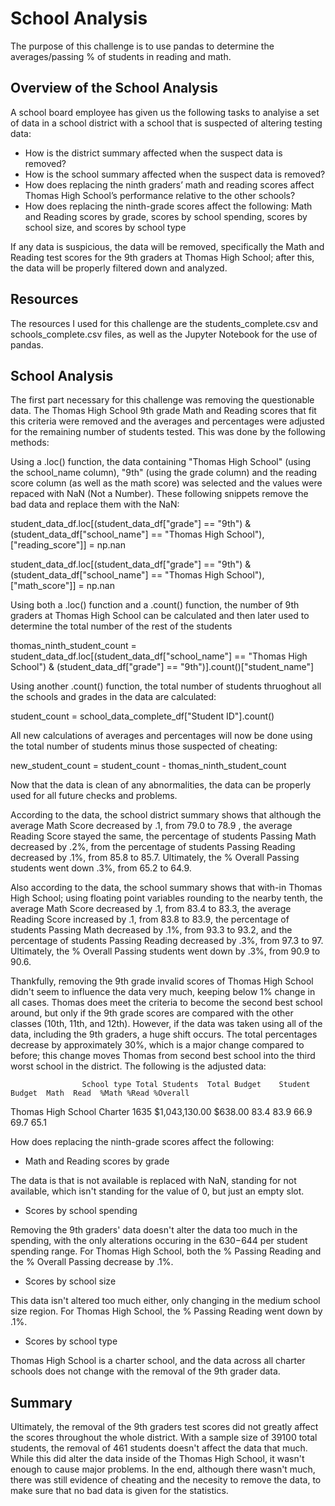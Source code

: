 # School Analysis
The purpose of this challenge is to use pandas to determine the averages/passing % of students in reading and math.

## Overview of the School Analysis
A school board employee has given us the following tasks to analyise a set of data in a school district with a school that is suspected of altering testing data:

- How is the district summary affected when the suspect data is removed?
- How is the school summary affected when the suspect data is removed?
- How does replacing the ninth graders’ math and reading scores affect Thomas High School’s performance relative to the other schools?
- How does replacing the ninth-grade scores affect the following: Math and Reading scores by grade, scores by school spending, scores by school size, and scores by school type

If any data is suspicious, the data will be removed, specifically the Math and Reading test scores for the 9th graders at Thomas High School; after this, the data will be properly filtered down and analyzed.

## Resources
The resources I used for this challenge are the students_complete.csv and schools_complete.csv files, as well as the Jupyter Notebook for the use of pandas.
## School Analysis
The first part necessary for this challenge was removing the questionable data. The Thomas High School 9th grade Math and Reading scores that fit this criteria were removed and the averages and percentages were adjusted for the remaining number of students tested. This was done by the following methods:

Using a .loc() function, the data containing "Thomas High School" (using the school_name column), "9th" (using the grade column) and the reading score column (as well as the math score) was selected and the values were repaced with NaN (Not a Number). These following snippets remove the bad data and replace them with the NaN:

student_data_df.loc[(student_data_df["grade"] == "9th") & (student_data_df["school_name"] == "Thomas High School"),["reading_score"]] = np.nan

student_data_df.loc[(student_data_df["grade"] == "9th") & (student_data_df["school_name"] == "Thomas High School"), ["math_score"]] = np.nan

Using both a .loc() function and a .count() function, the number of 9th graders at Thomas High School can be calculated and then later used to determine the total number of the rest of the students

thomas_ninth_student_count = student_data_df.loc[(student_data_df["school_name"]  == "Thomas High School") & (student_data_df["grade"] == "9th")].count()["student_name"]

Using another .count() function, the total number of students thruoghout all the schools and grades in the data are calculated:

student_count = school_data_complete_df["Student ID"].count()


All new calculations of averages and percentages will now be done using the total number of students minus those suspected of cheating: 

new_student_count = student_count - thomas_ninth_student_count

Now that the data is clean of any abnormalities, the data can be properly used for all future checks and problems.


According to the data, the school district summary shows that although the average Math Score decreased by .1, from 79.0 to 78.9 , the average Reading Score stayed the same, the percentage of students Passing Math decreased by .2%, from  the percentage of students Passing Reading decreased by .1%, from 85.8 to 85.7. Ultimately, the % Overall Passing students went down .3%, from 65.2 to 64.9.


Also according to the data, the school summary shows that with-in Thomas High School; using floating point variables rounding to the nearby tenth, the average Math Score decreased by .1, from 83.4 to 83.3, the average Reading Score increased by .1, from 83.8 to 83.9, the percentage of students Passing Math decreased by .1%, from 93.3 to 93.2, and the percentage of students Passing Reading decreased by .3%, from 97.3 to 97. Ultimately, the % Overall Passing students went down by .3%, from 90.9 to 90.6. 

Thankfully, removing the 9th grade invalid scores of Thomas High School didn't seem to influence the data very much, keeping below 1% change in all cases. Thomas does meet the criteria to become the second best school around, but only if the 9th grade scores are compared with the other classes (10th, 11th, and 12th). However, if the data was taken using all of the data, including the 9th graders, a huge shift occurs. The total percentages decrease by approximately 30%, which is a major change compared to before; this change moves Thomas from second best school into the third worst school in the district. The following is the adjusted data:

                    School type Total Students  Total Budget    Student Budget  Math  Read  %Math %Read %Overall
Thomas High School	Charter	    1635	           $1,043,130.00  $638.00	        83.4	83.9	66.9  69.7  65.1

How does replacing the ninth-grade scores affect the following:
- Math and Reading scores by grade

The data is that is not available is replaced with NaN, standing for not available, which isn't standing for the value of 0, but just an empty slot. 

- Scores by school spending

Removing the 9th graders' data doesn't alter the data too much in the spending, with the only alterations occuring in the $630-$644 per student spending range. For Thomas High School, both the % Passing Reading and the % Overall Passing decrease by .1%.

- Scores by school size

This data isn't altered too much either, only changing in the medium school size region. For Thomas High School, the % Passing Reading went down by .1%.

- Scores by school type

Thomas High School is a charter school, and the data across all charter schools does not change with the removal of the 9th grader data.

## Summary
Ultimately, the removal of the 9th graders test scores did not greatly affect the scores throughout the whole district. With a sample size of 39100 total students, the removal of 461 students doesn't affect the data that much. While this did alter the data inside of the Thomas High School, it wasn't enough to cause major problems. In the end, although there wasn't much, there was still evidence of cheating and the necesity to remove the data, to make sure that no bad data is given for the statistics.
